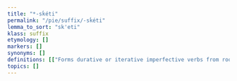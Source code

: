 ```yaml
---
title: "*-sḱéti"
permalink: "/pie/suffix/-sḱéti"
lemma_to_sort: "sk'eti"
klass: suffix
etymology: []
markers: []
synonyms: []
definitions: [["Forms durative or iterative imperfective verbs from roots."]]
topics: []
---
```


